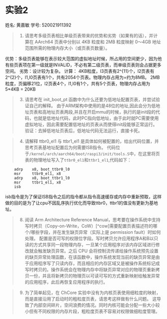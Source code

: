 # 实验2

姓名: 黄嘉敏
学号: 520021911392

> 1. 请思考多级页表相比单级页表带来的优势和劣势（如果有的话），并计算在 AArch64 页表中分别以 4KB 粒度和 2MB 粒度映射 0～4GB 地址范围所需的物理内存大小（或页表页数量）。

优势：多级页表能够在表示较大范围的虚拟地址时候，所占用的空间更少，因为他有些页表项在第一级就是INVALID，不必有第二级页表，而单级页表则会占据更多空间。
劣势：设计较为复杂。
计算： 4KB粒度，l3页表有2^{11}个，l2页表有2^{2}个，l1,l0页表有1个，共有2054个页表。物理内存占用为=约为8MB。
       2MB粒度，页偏移21位，l2页表4个，l1,l0有1个，共有5个页表，物理内存占用为5*4KB = 20KB
    

> 3. 请思考在 init_boot_pt 函数中为什么还要为低地址配置页表，并尝试验证自己的解释。
由于ARM架构中使用的是48位的地址,因此会分为低地址页表和高地址页表两段,并且在开启mmu的时候，执行的是init段的代码，也就是低地址代码，此时PC指向低地址，由于此时就PC需要使用虚拟地址，因此需要配置低地址的页表从而使得init段能够正常运行。
验证：去掉低地址页表后，低地址代码无法运行，直接卡死。

> 4. 请解释 ttbr0_el1 与 ttbr1_el1 是具体如何被配置的，给出代码位置，并思考页表基地址配置后为何需要ISB指令。
代码位于`/kernel/arch/aarch64/boot/raspi3/init/tools.S`中，在这里将页表的物理地址写入了`ttbr0_el1`和`ttbr1_el1`,代码如下：
```
	adrp    x8, boot_ttbr0_l0
	msr     ttbr0_el1, x8
	adrp    x8, boot_ttbr1_l0
	msr     ttbr1_el1, x8
	isb
```
isb指令是为了保证ISB指令之后的指令都从指令高速缓存或内存中重新预取，这样做的目的是为了让cpu不因乱序执行优化而导致ttbr0，ttbr1的值没有更新为基地址。

> 8. 阅读 Arm Architecture Reference Manual，思考要在操作系统中支持写时拷贝（Copy-on-Write，CoW）[^cow]需要配置页表描述符的哪个/哪些字段，并在发生缺页异常（实际上是 permission fault）时如何处理。
  配置是否可写的权限位字段。写时拷贝允许应用程序A和B以只读的方式共享同一段物理内存，一旦某个应用程序对该内存区域进行修改就会触发缺页异常。之后 CPU 会将控制流传递给操作系统预先设置的缺页异常处理函数，在该函数中，操作系统发现当前的缺页异常是由于应用程序写了只读内存，而且相应的内存区域又是被操作系统标记成写时拷贝的。操作系统会在物理内存中将缺页异常对应的物理页重新拷贝一份，并且将新拷贝的物理页以可读可写的方式重新映射给触发异常的应用程序，此后再恢复应用程序的执行。

> 9. 为了简单起见，在 ChCore 实验中没有为内核页表使用细粒度的映射，而是直接沿用了启动时的粗粒度页表，请思考这样做有什么问题。
这导致了内部空间碎片，空间浪费的情况。同时内核可能会分配一些大小较小但有不同权限的内存片段，粗粒度页表不容易对权限做细粒度管理。